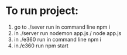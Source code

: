 # To run project:
  1. go to ./sever run in command line npm i
  2. in ./server run nodemon app.js / node app.js
  3. in ./e360 run in command line npm i
  4.  in./e360 run npm start 
